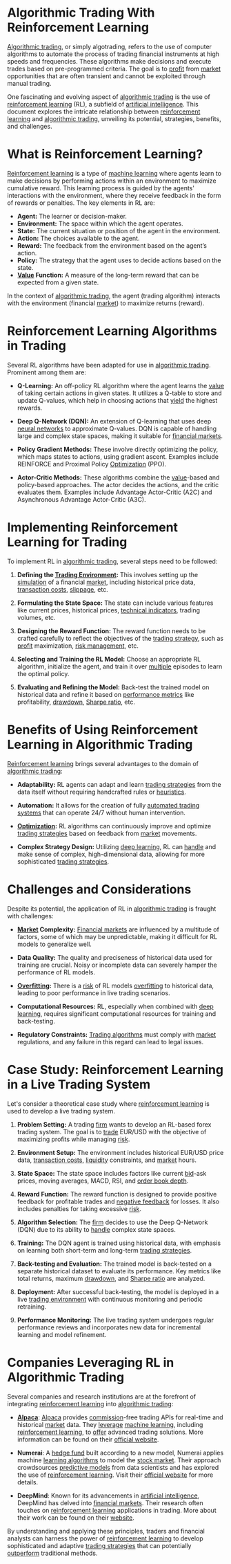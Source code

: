 # Algorithmic Trading With Reinforcement Learning

[Algorithmic trading](../a/algorithmic_trading.md), or simply algotrading, refers to the use of computer algorithms to automate the process of trading financial instruments at high speeds and frequencies. These algorithms make decisions and execute trades based on pre-programmed criteria. The goal is to [profit](../p/profit.md) from [market](../m/market.md) opportunities that are often transient and cannot be exploited through manual trading.

One fascinating and evolving aspect of [algorithmic trading](../a/algorithmic_trading.md) is the use of [reinforcement learning](../r/reinforcement_learning.md) (RL), a subfield of [artificial intelligence](../a/artificial_intelligence_in_trading.md). This document explores the intricate relationship between [reinforcement learning](../r/reinforcement_learning.md) and [algorithmic trading](../a/algorithmic_trading.md), unveiling its potential, strategies, benefits, and challenges.

# What is Reinforcement Learning?

[Reinforcement learning](../r/reinforcement_learning.md) is a type of [machine learning](../m/machine_learning.md) where agents learn to make decisions by performing actions within an environment to maximize cumulative reward. This learning process is guided by the agents' interactions with the environment, where they receive feedback in the form of rewards or penalties. The key elements in RL are:

- **Agent:** The learner or decision-maker.
- **Environment:** The space within which the agent operates.
- **State:** The current situation or position of the agent in the environment.
- **Action:** The choices available to the agent.
- **Reward:** The feedback from the environment based on the agent’s action.
- **Policy:** The strategy that the agent uses to decide actions based on the state.
- **[Value](../v/value.md) Function:** A measure of the long-term reward that can be expected from a given state.

In the context of [algorithmic trading](../a/algorithmic_trading.md), the agent (trading algorithm) interacts with the environment (financial [market](../m/market.md)) to maximize returns (reward).

# Reinforcement Learning Algorithms in Trading

Several RL algorithms have been adapted for use in [algorithmic trading](../a/algorithmic_trading.md). Prominent among them are:

- **Q-Learning:** An off-policy RL algorithm where the agent learns the [value](../v/value.md) of taking certain actions in given states. It utilizes a Q-table to store and update Q-values, which help in choosing actions that [yield](../y/yield.md) the highest rewards.
  
- **Deep Q-Network (DQN):** An extension of Q-learning that uses deep [neural networks](../n/neural_networks_in_trading.md) to approximate Q-values. DQN is capable of handling large and complex state spaces, making it suitable for [financial markets](../f/financial_market.md).

- **Policy Gradient Methods:** These involve directly optimizing the policy, which maps states to actions, using gradient ascent. Examples include REINFORCE and Proximal Policy [Optimization](../o/optimization.md) (PPO).

- **Actor-Critic Methods:** These algorithms combine the [value](../v/value.md)-based and policy-based approaches. The actor decides the actions, and the critic evaluates them. Examples include Advantage Actor-Critic (A2C) and Asynchronous Advantage Actor-Critic (A3C).

# Implementing Reinforcement Learning for Trading

To implement RL in [algorithmic trading](../a/algorithmic_trading.md), several steps need to be followed:

1. **Defining the [Trading Environment](../t/trading_environment.md):** This involves setting up the [simulation](../s/simulation_in_trading.md) of a financial [market](../m/market.md), including historical price data, [transaction costs](../t/transaction_costs.md), [slippage](../s/slippage.md), etc.

2. **Formulating the State Space:** The state can include various features like current prices, historical prices, [technical indicators](../t/technical_indicators.md), trading volumes, etc.

3. **Designing the Reward Function:** The reward function needs to be crafted carefully to reflect the objectives of the [trading strategy](../t/trading_strategy.md), such as [profit](../p/profit.md) maximization, [risk management](../r/risk_management.md), etc.

4. **Selecting and Training the RL Model:** Choose an appropriate RL algorithm, initialize the agent, and train it over [multiple](../m/multiple.md) episodes to learn the optimal policy.

5. **Evaluating and Refining the Model:** Back-test the trained model on historical data and refine it based on [performance metrics](../p/performance_metrics.md) like profitability, [drawdown](../d/drawdown.md), [Sharpe ratio](../s/sharpe_ratio.md), etc.

# Benefits of Using Reinforcement Learning in Algorithmic Trading

[Reinforcement learning](../r/reinforcement_learning.md) brings several advantages to the domain of [algorithmic trading](../a/algorithmic_trading.md):

- **Adaptability:** RL agents can adapt and learn [trading strategies](../t/trading_strategies.md) from the data itself without requiring handcrafted rules or [heuristics](../h/heuristics.md).

- **Automation:** It allows for the creation of fully [automated trading systems](../a/automated_trading_systems.md) that can operate 24/7 without human intervention.

- **[Optimization](../o/optimization.md):** RL algorithms can continuously improve and optimize [trading strategies](../t/trading_strategies.md) based on feedback from [market](../m/market.md) movements.

- **Complex Strategy Design:** Utilizing [deep learning](../d/deep_learning.md), RL can [handle](../h/handle.md) and make sense of complex, high-dimensional data, allowing for more sophisticated [trading strategies](../t/trading_strategies.md).

# Challenges and Considerations

Despite its potential, the application of RL in [algorithmic trading](../a/algorithmic_trading.md) is fraught with challenges:

- **[Market](../m/market.md) Complexity:** [Financial markets](../f/financial_market.md) are influenced by a multitude of factors, some of which may be unpredictable, making it difficult for RL models to generalize well.

- **Data Quality:** The quality and preciseness of historical data used for training are crucial. Noisy or incomplete data can severely hamper the performance of RL models.

- **[Overfitting](../o/overfitting.md):** There is a [risk](../r/risk.md) of RL models [overfitting](../o/overfitting.md) to historical data, leading to poor performance in live trading scenarios.

- **Computational Resources:** RL, especially when combined with [deep learning](../d/deep_learning.md), requires significant computational resources for training and back-testing.

- **Regulatory Constraints:** [Trading algorithms](../t/trading_algorithms.md) must comply with [market](../m/market.md) regulations, and any failure in this regard can lead to legal issues.

# Case Study: Reinforcement Learning in a Live Trading System

Let's consider a theoretical case study where [reinforcement learning](../r/reinforcement_learning.md) is used to develop a live trading system.

1. **Problem Setting:** A trading [firm](../f/firm.md) wants to develop an RL-based forex trading system. The goal is to [trade](../t/trade.md) EUR/USD with the objective of maximizing profits while managing [risk](../r/risk.md).

2. **Environment Setup:** The environment includes historical EUR/USD price data, [transaction costs](../t/transaction_costs.md), [liquidity](../l/liquidity.md) constraints, and [market](../m/market.md) hours. 

3. **State Space:** The state space includes factors like current [bid](../b/bid.md)-ask prices, moving averages, MACD, RSI, and [order book depth](../o/order_book_depth.md).

4. **Reward Function:** The reward function is designed to provide positive feedback for profitable trades and [negative feedback](../n/negative_feedback.md) for losses. It also includes penalties for taking excessive [risk](../r/risk.md).

5. **Algorithm Selection:** The [firm](../f/firm.md) decides to use the Deep Q-Network (DQN) due to its ability to [handle](../h/handle.md) complex state spaces.

6. **Training:** The DQN agent is trained using historical data, with emphasis on learning both short-term and long-term [trading strategies](../t/trading_strategies.md). 

7. **Back-testing and Evaluation:** The trained model is back-tested on a separate historical dataset to evaluate its performance. Key metrics like total returns, maximum [drawdown](../d/drawdown.md), and [Sharpe ratio](../s/sharpe_ratio.md) are analyzed.

8. **Deployment:** After successful back-testing, the model is deployed in a live [trading environment](../t/trading_environment.md) with continuous monitoring and periodic retraining.

9. **Performance Monitoring:** The live trading system undergoes regular performance reviews and incorporates new data for incremental learning and model refinement.

# Companies Leveraging RL in Algorithmic Trading

Several companies and research institutions are at the forefront of integrating [reinforcement learning](../r/reinforcement_learning.md) into [algorithmic trading](../a/algorithmic_trading.md):

- **[Alpaca](../a/alpaca.md)**: [Alpaca](../a/alpaca.md) provides [commission](../c/commission.md)-free trading APIs for real-time and historical [market](../m/market.md) data. They [leverage](../l/leverage.md) [machine learning](../m/machine_learning.md), including [reinforcement learning](../r/reinforcement_learning.md), to [offer](../o/offer.md) advanced trading solutions. More information can be found on their [official website](https://alpaca.markets/).

- **Numerai**: A [hedge fund](../h/hedge_fund.md) built according to a new model, Numerai applies machine [learning algorithms](../l/learning_algorithms_in_trading.md) to model the [stock market](../s/stock_market.md). Their approach crowdsources [predictive models](../p/predictive_models_in_trading.md) from data scientists and has explored the use of [reinforcement learning](../r/reinforcement_learning.md). Visit their [official website](https://numer.ai/) for more details.

- **DeepMind**: Known for its advancements in [artificial intelligence](../a/artificial_intelligence_in_trading.md), DeepMind has delved into [financial markets](../f/financial_market.md). Their research often touches on [reinforcement learning](../r/reinforcement_learning.md) applications in trading. More about their work can be found on their [website](https://deepmind.com/).

By understanding and applying these principles, traders and financial analysts can harness the power of [reinforcement learning](../r/reinforcement_learning.md) to develop sophisticated and adaptive [trading strategies](../t/trading_strategies.md) that can potentially [outperform](../o/outperform.md) traditional methods.
